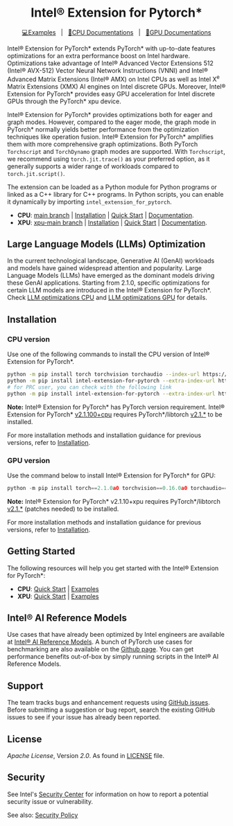 <div align="center">
  
Intel® Extension for Pytorch*
===========================

[💻Examples](./docs/tutorials/examples.md)&nbsp;&nbsp;&nbsp;|&nbsp;&nbsp;&nbsp;[📖CPU Documentations](https://intel.github.io/intel-extension-for-pytorch/cpu/latest/)&nbsp;&nbsp;&nbsp;|&nbsp;&nbsp;&nbsp;[📖GPU Documentations](https://intel.github.io/intel-extension-for-pytorch/xpu/latest/)
</div>



Intel® Extension for PyTorch\* extends PyTorch\* with up-to-date features optimizations for an extra performance boost on Intel hardware. Optimizations take advantage of Intel® Advanced Vector Extensions 512 (Intel® AVX-512) Vector Neural Network Instructions (VNNI) and Intel® Advanced Matrix Extensions (Intel® AMX) on Intel CPUs as well as Intel X<sup>e</sup> Matrix Extensions (XMX) AI engines on Intel discrete GPUs. Moreover, Intel® Extension for PyTorch* provides easy GPU acceleration for Intel discrete GPUs through the PyTorch* xpu device.

Intel® Extension for PyTorch\* provides optimizations both for eager and graph modes. However,  compared to the eager mode, the graph mode in PyTorch* normally yields better performance from the optimization techniques like operation fusion. Intel® Extension for PyTorch* amplifies them with more comprehensive graph optimizations. Both PyTorch `Torchscript` and `TorchDynamo` graph modes are supported. With `Torchscript`, we recommend using `torch.jit.trace()` as your preferred option, as it generally supports a wider range of workloads compared to `torch.jit.script()`.

The extension can be loaded as a Python module for Python programs or linked as a C++ library for C++ programs. In Python scripts, you can enable it dynamically by importing `intel_extension_for_pytorch`.

* **CPU**: [main branch](https://github.com/intel/intel-extension-for-pytorch/tree/main) | [Installation](https://intel.github.io/intel-extension-for-pytorch/index.html#installation?platform=cpu&version=v2.1.0%2Bcpu) | [Quick Start](https://intel.github.io/intel-extension-for-pytorch/cpu/latest/tutorials/getting_started.html) | [Documentation](https://intel.github.io/intel-extension-for-pytorch/cpu/latest/).
* **XPU**: [xpu-main branch](https://github.com/intel/intel-extension-for-pytorch/tree/xpu-main) | [Installation](https://intel.github.io/intel-extension-for-pytorch/index.html#installation?platform=gpu&version=v2.1.0%2Bxpu>) | [Quick Start](https://intel.github.io/intel-extension-for-pytorch/xpu/latest/tutorials/getting_started.html) | [Documentation](https://intel.github.io/intel-extension-for-pytorch/xpu/latest/).

## Large Language Models (LLMs) Optimization

In the current technological landscape, Generative AI (GenAI) workloads and models have gained widespread attention and popularity. Large Language Models (LLMs) have emerged as the dominant models driving these GenAI applications. Starting from 2.1.0, specific optimizations for certain LLM models are introduced in the Intel® Extension for PyTorch\*. Check [LLM optimizations CPU](./examples/cpu/inference/python/llm) and [LLM optimizations GPU](./examples/gpu/inference/python/llm) for details.


## Installation

### CPU version

Use one of the following commands to install the CPU version of Intel® Extension for PyTorch\*.

```bash
python -m pip install torch torchvision torchaudio --index-url https://download.pytorch.org/whl/cpu
python -m pip install intel-extension-for-pytorch --extra-index-url https://pytorch-extension.intel.com/release-whl/stable/cpu/us/
# for PRC user, you can check with the following link
python -m pip install intel-extension-for-pytorch --extra-index-url https://pytorch-extension.intel.com/release-whl/stable/cpu/cn/
```

**Note:** Intel® Extension for PyTorch\* has PyTorch version requirement. Intel® Extension for PyTorch* [v2.1.100+cpu](https://github.com/intel/intel-extension-for-pytorch/tree/v2.1.100%2Bcpu) requires PyTorch*/libtorch [v2.1.*](https://github.com/pytorch/pytorch/tree/v2.1.1) to be installed.

For more installation methods and installation guidance for previous versions, refer to [Installation](https://intel.github.io/intel-extension-for-pytorch/#installation).

### GPU version

Use the command below to install Intel® Extension for PyTorch\* for GPU:

```python
python -m pip install torch==2.1.0a0 torchvision==0.16.0a0 torchaudio==2.1.0a0 intel-extension-for-pytorch==2.1.10+xpu --extra-index-url https://pytorch-extension.intel.com/release-whl/stable/xpu/us/
```

**Note:** Intel® Extension for PyTorch* v2.1.10+xpu requires PyTorch*/libtorch [v2.1.*](https://github.com/pytorch/pytorch/tree/v2.1.0) (patches needed) to be installed.

For more installation methods and installation guidance for previous versions, refer to [Installation](https://intel.github.io/intel-extension-for-pytorch/#installation).


## Getting Started

The following resources will help you get started with the Intel® Extension for PyTorch*:

* **CPU**: [Quick Start](https://intel.github.io/intel-extension-for-pytorch/cpu/latest/tutorials/getting_started.html) | [Examples](https://intel.github.io/intel-extension-for-pytorch/cpu/latest/tutorials/examples.html) 
* **XPU**: [Quick Start](https://intel.github.io/intel-extension-for-pytorch/xpu/latest/tutorials/getting_started.html) | [Examples](https://intel.github.io/intel-extension-for-pytorch/xpu/latest/tutorials/examples.html)

## Intel® AI Reference Models

Use cases that have already been optimized by Intel engineers are available at [Intel® AI Reference Models](https://github.com/IntelAI/models/tree/pytorch-r2.1-models). A bunch of PyTorch use cases for benchmarking are also available on the [Github page](https://github.com/IntelAI/models/tree/pytorch-r2.1-models/benchmarks#pytorch-use-cases). You can get performance benefits out-of-box by simply running scripts in the Intel® AI Reference Models.

## Support

The team tracks bugs and enhancement requests using [GitHub issues](https://github.com/intel/intel-extension-for-pytorch/issues/). Before submitting a suggestion or bug report, search the existing GitHub issues to see if your issue has already been reported.

## License

_Apache License_, Version _2.0_. As found in [LICENSE](https://github.com/intel/intel-extension-for-pytorch/blob/main/LICENSE) file.

## Security

See Intel's [Security Center](https://www.intel.com/content/www/us/en/security-center/default.html)
for information on how to report a potential security issue or vulnerability.

See also: [Security Policy](SECURITY.md)

